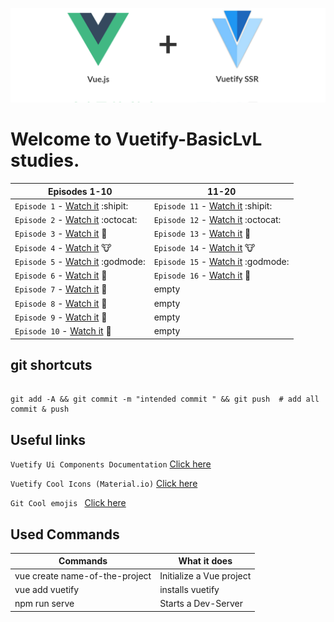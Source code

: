 ![Alt text](Images/Vuetify.png?raw=true "Title")

# Welcome to Vuetify-BasicLvL studies.
| Episodes 1-10  | 11-20 |
| ------------- | ------------- |
|```Episode 1``` - [Watch it](https://www.youtube.com/watch?v=2uZYKcKHgU0) :shipit:| ```Episode 11``` - [Watch it](https://www.youtube.com/watch?v=Dwr8ZcJ-Nyk) :shipit:|
|```Episode 2``` - [Watch it](https://www.youtube.com/watch?v=FbEW3xAmhKs) :octocat:| ```Episode 12``` - [Watch it](https://www.youtube.com/watch?v=ml9M8i9F56E) :octocat:|
|```Episode 3``` - [Watch it](https://www.youtube.com/watch?v=FGC48C2beoA) :pig2:| ```Episode 13``` - [Watch it](https://www.youtube.com/watch?v=0Qv-6fQBFfA) :pig2:|
|```Episode 4``` - [Watch it](https://www.youtube.com/watch?v=BIuQfQcptIU) :cow:| ```Episode 14``` - [Watch it](https://www.youtube.com/watch?v=oAbwZ5Y_wRY&t=15s) :cow:|
|```Episode 5``` - [Watch it](https://www.youtube.com/watch?v=kp2vsNlV5xc) :godmode:| ```Episode 15``` - [Watch it](https://www.youtube.com/watch?v=q8m4Phc70qA) :godmode:|
|```Episode 6``` - [Watch it](https://www.youtube.com/watch?v=55hSO_LJeCo) :eyes:| ```Episode 16``` - [Watch it](https://www.youtube.com/watch?v=74mc9-ZNRPM) :eyes:|
|```Episode 7``` - [Watch it](https://www.youtube.com/watch?v=pbU9JxMriOo) :japanese_goblin:| empty |
|```Episode 8``` - [Watch it](https://www.youtube.com/watch?v=6Uw8QiC1emA) :hamster:| empty |
|```Episode 9``` - [Watch it](https://www.youtube.com/watch?v=Qnj5CsUD0cs) :boar:| empty |
|```Episode 10``` - [Watch it](https://www.youtube.com/watch?v=DnxplXitv8w) :wolf:| empty |

## git shortcuts
```

git add -A && git commit -m "intended commit " && git push  # add all commit & push

```

## Useful links
```Vuetify Ui Components Documentation``` [Click here](https://vuetifyjs.com/en/components/alerts)

```Vuetify Cool Icons (Material.io)``` [Click here](https://material.io/tools/icons/?style=baseline)

```Git Cool emojis ``` [Click here](https://gist.github.com/rxaviers/7360908)

## Used Commands

| Commands  | What it does |
| ------------- | ------------- |
| vue create name-of-the-project  | Initialize a Vue project  |
| vue add vuetify  | installs vuetify |
| npm run serve  | Starts a Dev-Server  |
